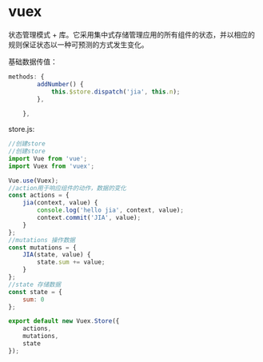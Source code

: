 # vuex

状态管理模式 + 库。它采用集中式存储管理应用的所有组件的状态，并以相应的规则保证状态以一种可预测的方式发生变化。
<br>

基础数据传值：
```js
methods: {
        addNumber() {
            this.$store.dispatch('jia', this.n);
        },
        
    },
```

store.js: 
```js
//创建store
//创建store
import Vue from 'vue';
import Vuex from 'vuex';

Vue.use(Vuex);
//action用于响应组件的动作，数据的变化
const actions = {
    jia(context, value) {
        console.log('hello jia', context, value);
        context.commit('JIA', value);
    }
};
//mutations 操作数据
const mutations = {
    JIA(state, value) {
        state.sum += value;
    }
};
//state 存储数据
const state = {
    sum: 0
};

export default new Vuex.Store({
    actions,
    mutations,
    state
});

```